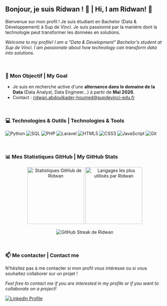 ## Bonjour, je suis Ridwan ! 👋 | Hi, I am Ridwan! 👋

Bienvenue sur mon profil ! Je suis étudiant en Bachelor (Data & Développement) à Sup de Vinci. Je suis passionné par la manière dont la technologie peut transformer les données en solutions.

*Welcome to my profile! I am a "Data & Development" Bachelor's student at Sup de Vinci. I am passionate about how technology can transform data into solutions.*

<br/>

### 🎯 Mon Objectif | My Goal
* Je suis en recherche active d'une **alternance dans le domaine de la Data** (Data Analyst, Data Engineer...) à partir de **Mai 2026**.
* Contact : [ridwan.abdoulkader-houmed@supdevinci-edu.fr](mailto:ridwan.abdoulkader-houmed@supdevinci-edu.fr)

<br/>

### 💻 Technologies & Outils | Technologies & Tools

<p align="left">
  <img src="https://img.shields.io/badge/Python-3776AB?style=for-the-badge&logo=python&logoColor=white" alt="Python"/>
  <img src="https://img.shields.io/badge/SQL-025E8C?style=for-the-badge&logo=postgresql&logoColor=white" alt="SQL"/>
  <img src="https://img.shields.io/badge/PHP-777BB4?style=for-the-badge&logo=php&logoColor=white" alt="PHP"/>
  <img src="https://img.shields.io/badge/Laravel-FF2D20?style=for-the-badge&logo=laravel&logoColor=white" alt="Laravel"/>
  <img src="https://img.shields.io/badge/HTML5-E34F26?style=for-the-badge&logo=html5&logoColor=white" alt="HTML5"/>
  <img src="https://img.shields.io/badge/CSS3-1572B6?style=for-the-badge&logo=css3&logoColor=white" alt="CSS3"/>
  <img src="https://img.shields.io/badge/JavaScript-F7DF1E?style=for-the-badge&logo=javascript&logoColor=black" alt="JavaScript"/>
  <img src="https://img.shields.io/badge/Git-F05032?style=for-the-badge&logo=git&logoColor=white" alt="Git"/>
</p>

<br/>

### 📊 Mes Statistiques GitHub | My GitHub Stats

<p align="center">
  <img height="180em" src="https://github-readme-stats.vercel.app/api?username=ridwan2006&show_icons=true&theme=dark&icon_color=79ff97&text_color=fff&title_color=79ff97" alt="Statistiques GitHub de Ridwan" />
  
  <img height="180em" src="https://github-readme-stats.vercel.app/api/top-langs/?username=ridwan2006&layout=compact&theme=dark&title_color=79ff97&text_color=fff" alt="Langages les plus utilisés par Ridwan" />
</p>
<p align="center">
  <img src="https://streak-stats.demolab.com/?user=ridwan2006&theme=dark&fire=79ff97&ring=79ff97&currStreakNum=fff&sideNums=fff&sideLabels=fff&dates=fff" alt="GitHub Streak de Ridwan" />
</p>

<br/>

### 📫 Me contacter | Contact me

N'hésitez pas à me contacter si mon profil vous intéresse ou si vous souhaitez collaborer sur un projet !

*Feel free to contact me if you are interested in my profile or if you want to collaborate on a project!*

<p align="left">
  <a href="https://www.linkedin.com/in/ridwan-abdoulkader-houmed/" target="_blank">
    <img src="https://img.shields.io/badge/LinkedIn-0077B5?style=for-the-badge&logo=linkedin&logoColor=white" alt="LinkedIn Profile"/>
  </a>
</p>
